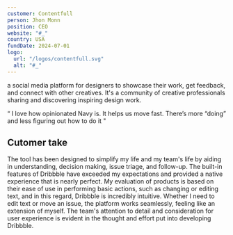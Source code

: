 ```yaml
---
customer: Contentfull
person: Jhon Monn
position: CEO
website: "#_"
country: USA
fundDate: 2024-07-01
logo:
  url: "/logos/contentfull.svg"
  alt: "#_"
---
```



a social media platform for designers to showcase their work, get feedback, and connect with other creatives. It's a community of creative professionals sharing and discovering inspiring design work.

“ I love how opinionated Navy is. It helps us move fast. There’s more “doing” and less figuring out how to do it "

## Cutomer take
The tool has been designed to simplify my life and my team's life by aiding in understanding, decision making, issue triage, and follow-up. The built-in features of Dribbble have exceeded my expectations and provided a native experience that is nearly perfect. My evaluation of products is based on their ease of use in performing basic actions, such as changing or editing text, and in this regard, Dribbble is incredibly intuitive. Whether I need to edit text or move an issue, the platform works seamlessly, feeling like an extension of myself. The team's attention to detail and consideration for user experience is evident in the thought and effort put into developing Dribbble.